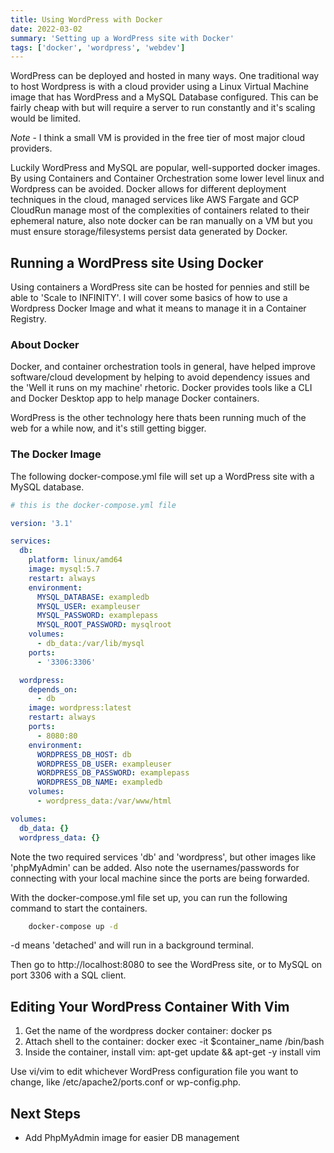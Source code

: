 ```yaml
---
title: Using WordPress with Docker
date: 2022-03-02
summary: 'Setting up a WordPress site with Docker'
tags: ['docker', 'wordpress', 'webdev']
---
```


WordPress can be deployed and hosted in many ways. One traditional way to host Wordpress is with a cloud provider using a Linux Virtual Machine image that has WordPress and a MySQL Database configured. This can be fairly cheap with but will require a server to run constantly and it's scaling would be limited.

_Note_ - I think a small VM is provided in the free tier of most major cloud providers.

Luckily WordPress and MySQL are popular, well-supported docker images. By using Containers and Container Orchestration some lower level linux and Wordpress can be avoided. Docker allows for different deployment techniques in the cloud, managed services like AWS Fargate and GCP CloudRun manage most of the complexities of containers related to their ephemeral nature, also note docker can be ran manually on a VM but you must ensure storage/filesystems persist data generated by Docker.

## Running a WordPress site Using Docker

Using containers a WordPress site can be hosted for pennies and still be able to 'Scale to INFINITY'. I will cover some basics of how to use a Wordpress Docker Image and what it means to manage it in a Container Registry.

### About Docker

Docker, and container orchestration tools in general, have helped improve software/cloud development by helping to avoid dependency issues and the 'Well it runs on my machine' rhetoric. Docker provides tools like a CLI and Docker Desktop app to help manage Docker containers.

WordPress is the other technology here thats been running much of the web for a while now, and it's still getting bigger.

### The Docker Image

The following docker-compose.yml file will set up a WordPress site with a MySQL database.

```yaml
# this is the docker-compose.yml file

version: '3.1'

services:
  db:
    platform: linux/amd64
    image: mysql:5.7
    restart: always
    environment:
      MYSQL_DATABASE: exampledb
      MYSQL_USER: exampleuser
      MYSQL_PASSWORD: examplepass
      MYSQL_ROOT_PASSWORD: mysqlroot
    volumes:
      - db_data:/var/lib/mysql
    ports:
      - '3306:3306'

  wordpress:
    depends_on:
      - db
    image: wordpress:latest
    restart: always
    ports:
      - 8080:80
    environment:
      WORDPRESS_DB_HOST: db
      WORDPRESS_DB_USER: exampleuser
      WORDPRESS_DB_PASSWORD: examplepass
      WORDPRESS_DB_NAME: exampledb
    volumes:
      - wordpress_data:/var/www/html

volumes:
  db_data: {}
  wordpress_data: {}
```

Note the two required services 'db' and 'wordpress', but other images like 'phpMyAdmin' can be added. Also note the usernames/passwords for connecting with your local machine since the ports are being forwarded.

With the docker-compose.yml file set up, you can run the following command to start the containers.

```bash
    docker-compose up -d
```

-d means 'detached' and will run in a background terminal.

Then go to http://localhost:8080 to see the WordPress site, or to MySQL on port 3306 with a SQL client.

## Editing Your WordPress Container With Vim

1. Get the name of the wordpress docker container: docker ps
2. Attach shell to the container: docker exec -it $container_name /bin/bash
3. Inside the container, install vim: apt-get update && apt-get -y install vim

Use vi/vim to edit whichever WordPress configuration file you want to change, like /etc/apache2/ports.conf or wp-config.php.

## Next Steps

- Add PhpMyAdmin image for easier DB management
